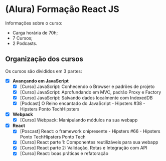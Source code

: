 # (Alura) Formação React JS

Informações sobre o curso:
- Carga horária de 70h;
- 7 Cursos;
- 2 Podcasts.

## Organização dos cursos
Os cursos são divididos em 3 partes:

- [X] **Avançando em JavaScript**
  - [X] \[Curso\] JavaScript: Conhecendo o Browser e padrões de projeto
  - [X] \[Curso\] JavaScript: Aprofundando em MVC, padrão Proxy e Factory
  - [X] \[Curso\] JavaScript: Salvando dados localmente com IndexedDB
  - [X] \[Podcast\] O Reino encantado do JavaScript - Hipsters #38 - Hipsters Ponto TechHipsters
- [X] **Webpack**
  - [X] \[Curso\] Webpack: Manipulando módulos na sua webapp
- [X] **React**
  - [X] \[Poscast\] React: o framework onipresente - Hipsters #66 - Hipsters Ponto TechHipsters Ponto Tech
  - [X] \[Curso\] React parte 1: Componentes reutilizáveis para sua webapp
  - [X] \[Curso\] React parte 2: Validação, Rotas e Integração com API
  - [X] \[Curso\] React: boas práticas e refatoração
